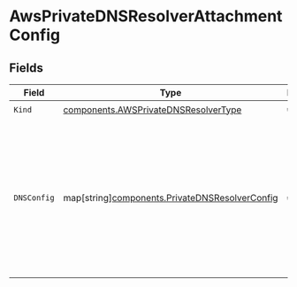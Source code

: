 # AwsPrivateDNSResolverAttachmentConfig


## Fields

| Field                                                                                                                                                        | Type                                                                                                                                                         | Required                                                                                                                                                     | Description                                                                                                                                                  | Example                                                                                                                                                      |
| ------------------------------------------------------------------------------------------------------------------------------------------------------------ | ------------------------------------------------------------------------------------------------------------------------------------------------------------ | ------------------------------------------------------------------------------------------------------------------------------------------------------------ | ------------------------------------------------------------------------------------------------------------------------------------------------------------ | ------------------------------------------------------------------------------------------------------------------------------------------------------------ |
| `Kind`                                                                                                                                                       | [components.AWSPrivateDNSResolverType](../../models/components/awsprivatednsresolvertype.md)                                                                 | :heavy_check_mark:                                                                                                                                           | N/A                                                                                                                                                          |                                                                                                                                                              |
| `DNSConfig`                                                                                                                                                  | map[string][components.PrivateDNSResolverConfig](../../models/components/privatednsresolverconfig.md)                                                        | :heavy_check_mark:                                                                                                                                           | Object that contains mappings from proxied internal domains to remote DNS server IP address for a Private DNS Resolver.<br/>                                 | {<br/>"global.api.konghq.com": {<br/>"remote_dns_server_ip_addresses": [<br/>"10.0.0.2"<br/>]<br/>},<br/>"us.api.konghq.dev": {<br/>"remote_dns_server_ip_addresses": [<br/>"10.0.0.8"<br/>]<br/>}<br/>} |